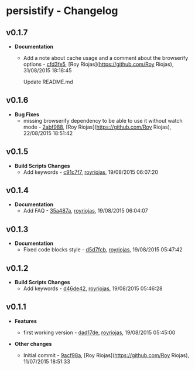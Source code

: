 
# persistify - Changelog
## v0.1.7
- **Documentation**
  - Add a note about cache usage and a comment about the browserify options - [cfd3fe5]( https://github.com/royriojas/persistify/commit/cfd3fe5 ), [Roy Riojas](https://github.com/Roy Riojas), 31/08/2015 18:18:45

    Update README.md
    
## v0.1.6
- **Bug Fixes**
  - missing browserify dependency to be able to use it without watch mode - [2abf988]( https://github.com/royriojas/persistify/commit/2abf988 ), [Roy Riojas](https://github.com/Roy Riojas), 22/08/2015 18:51:42

    
## v0.1.5
- **Build Scripts Changes**
  - Add keywords - [c91c7f7]( https://github.com/royriojas/persistify/commit/c91c7f7 ), [royriojas](https://github.com/royriojas), 19/08/2015 06:07:20

    
## v0.1.4
- **Documentation**
  - Add FAQ - [35a487a]( https://github.com/royriojas/persistify/commit/35a487a ), [royriojas](https://github.com/royriojas), 19/08/2015 06:04:07

    
## v0.1.3
- **Documentation**
  - Fixed code blocks style - [d5d7fcb]( https://github.com/royriojas/persistify/commit/d5d7fcb ), [royriojas](https://github.com/royriojas), 19/08/2015 05:47:42

    
## v0.1.2
- **Build Scripts Changes**
  - Add keywords - [d46de42]( https://github.com/royriojas/persistify/commit/d46de42 ), [royriojas](https://github.com/royriojas), 19/08/2015 05:46:28

    
## v0.1.1
- **Features**
  - first working version - [dad17de]( https://github.com/royriojas/persistify/commit/dad17de ), [royriojas](https://github.com/royriojas), 19/08/2015 05:45:00

    
- **Other changes**
  - Initial commit - [9acf98a]( https://github.com/royriojas/persistify/commit/9acf98a ), [Roy Riojas](https://github.com/Roy Riojas), 11/07/2015 18:51:33

    

